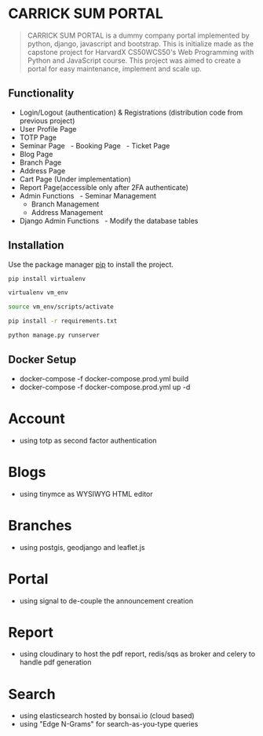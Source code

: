 # CARRICK SUM PORTAL
> CARRICK SUM PORTAL is a dummy company portal implemented by python, django, javascript and bootstrap. This is initialize made as the capstone project for HarvardX CS50WCS50's Web Programming with Python and JavaScript course. This project was aimed to create a portal for easy maintenance, implement and scale up. 


## Functionality

- Login/Logout (authentication) & Registrations (distribution code from previous project)
- User Profile Page
- TOTP Page
- Seminar Page
  - Booking Page
  - Ticket Page
- Blog Page
- Branch Page
- Address Page
- Cart Page (Under implementation)
- Report Page(accessible only after 2FA authenticate)
- Admin Functions
  - Seminar Management
  - Branch Management
  - Address Management
- Django Admin Functions
  - Modify the database tables

## Installation

Use the package manager [pip](https://pip.pypa.io/en/stable/) to install the project.

```bash
pip install virtualenv
```
```bash
virtualenv vm_env
```

```bash
source vm_env/scripts/activate
```

```bash
pip install -r requirements.txt
```

```bash
python manage.py runserver
```
## Docker Setup
- docker-compose -f docker-compose.prod.yml build 
- docker-compose -f docker-compose.prod.yml up -d

# Account
- using totp as second factor authentication

# Blogs
- using tinymce as WYSIWYG HTML editor

# Branches
- using postgis, geodjango and leaflet.js

# Portal
- using signal to de-couple the announcement creation

# Report
- using cloudinary to host the pdf report, redis/sqs as broker and celery to handle pdf generation

# Search
- using elasticsearch hosted by bonsai.io (cloud based)
- using "Edge N-Grams" for search-as-you-type queries

